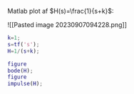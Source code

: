 Matlab plot af $H(s)=\frac{1}{s+k}$:

![[Pasted image 20230907094228.png]]

```Matlab
k=1;
s=tf('s');
H=1/(s+k);

figure
bode(H);
figure
impulse(H);
```